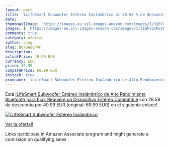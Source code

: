 ```yaml
---
layout: post
title: 'iLifeSmart Subwoofer Estéreo Inalámbrico al 28.58 % de descuento'
date: 
thumbnailImage: 'https://images-eu.ssl-images-amazon.com/images/I/31bFcQcPwzL._SL200_.jpg'
images: [ 'https://images-eu.ssl-images-amazon.com/images/I/31bFcQcPwzL._SL200_.jpg' ]
comments: true
category: ofertas
author: ring
slug: B07BWBQP4F
description:
actualPrice: 49.99 EUR
currency: EUR
price: 49.99
comparePrice: 69.99 EUR
inStock: true
prodname: 'iLifeSmart Subwoofer Estéreo Inalámbrico de Alto Rendimiento Bluetooth para Eco: Requiere un Dispositivo Estéreo Compatible'
---
```


Está [iLifeSmart Subwoofer Estéreo Inalámbrico de Alto Rendimiento Bluetooth para Eco: Requiere un Dispositivo Estéreo Compatible](https://www.amazon.es/dp/B07BWBQP4F/?tag=tolees-21) con 28.58 de descuento por 49.99 EUR (original: 69.99 EUR) en el siguiente enlace!

[![iLifeSmart Subwoofer Estéreo Inalámbrico](https://images-eu.ssl-images-amazon.com/images/I/31bFcQcPwzL._SL200_.jpg)](https://www.amazon.es/dp/B07BWBQP4F/?tag=tolees-21)

[Ver la oferta!!](https://www.amazon.es/dp/B07BWBQP4F/?tag=tolees-21)

Links participate in Amazon Associate program and might generate a comission on qualifying sales



